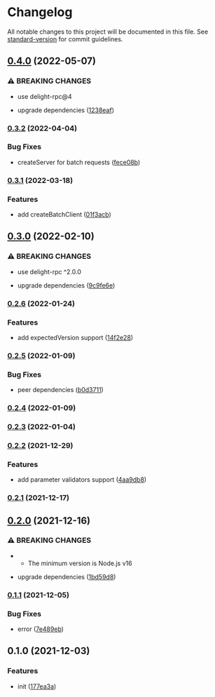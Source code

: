 # Changelog

All notable changes to this project will be documented in this file. See [standard-version](https://github.com/conventional-changelog/standard-version) for commit guidelines.

## [0.4.0](https://github.com/delight-rpc/child-process/compare/v0.3.2...v0.4.0) (2022-05-07)


### ⚠ BREAKING CHANGES

* use delight-rpc@4

* upgrade dependencies ([1238eaf](https://github.com/delight-rpc/child-process/commit/1238eafe940014fb652bcfc10274b71b401ef864))

### [0.3.2](https://github.com/delight-rpc/child-process/compare/v0.3.1...v0.3.2) (2022-04-04)


### Bug Fixes

* createServer for batch requests ([fece08b](https://github.com/delight-rpc/child-process/commit/fece08bdacd21703acb8a904a04e68d62958e412))

### [0.3.1](https://github.com/delight-rpc/child-process/compare/v0.3.0...v0.3.1) (2022-03-18)


### Features

* add createBatchClient ([01f3acb](https://github.com/delight-rpc/child-process/commit/01f3acbf0c1b2a08e99aa6c227357d86abfc7190))

## [0.3.0](https://github.com/delight-rpc/child-process/compare/v0.2.6...v0.3.0) (2022-02-10)


### ⚠ BREAKING CHANGES

* use delight-rpc ^2.0.0

* upgrade dependencies ([9c9fe6e](https://github.com/delight-rpc/child-process/commit/9c9fe6ec563c9ee37a1b3e4659750a9d076f3183))

### [0.2.6](https://github.com/delight-rpc/child-process/compare/v0.2.5...v0.2.6) (2022-01-24)


### Features

* add expectedVersion support ([14f2e28](https://github.com/delight-rpc/child-process/commit/14f2e2874c3a6906327bff45cbbc612a986ef6f4))

### [0.2.5](https://github.com/delight-rpc/child-process/compare/v0.2.4...v0.2.5) (2022-01-09)


### Bug Fixes

* peer dependencies ([b0d3711](https://github.com/delight-rpc/child-process/commit/b0d3711b8ecd8ea0bdff1aaf509ebf57550a0fb0))

### [0.2.4](https://github.com/delight-rpc/child-process/compare/v0.2.3...v0.2.4) (2022-01-09)

### [0.2.3](https://github.com/delight-rpc/child-process/compare/v0.2.2...v0.2.3) (2022-01-04)

### [0.2.2](https://github.com/delight-rpc/child-process/compare/v0.2.1...v0.2.2) (2021-12-29)


### Features

* add parameter validators support ([4aa9db8](https://github.com/delight-rpc/child-process/commit/4aa9db80a957ec5d93e99c62bcecf2094bab4e80))

### [0.2.1](https://github.com/delight-rpc/child-process/compare/v0.2.0...v0.2.1) (2021-12-17)

## [0.2.0](https://github.com/delight-rpc/child-process/compare/v0.1.1...v0.2.0) (2021-12-16)


### ⚠ BREAKING CHANGES

* - The minimum version is Node.js v16

* upgrade dependencies ([1bd59d8](https://github.com/delight-rpc/child-process/commit/1bd59d85a0fff60bbc950db95ded7cc05973df00))

### [0.1.1](https://github.com/delight-rpc/child-process/compare/v0.1.0...v0.1.1) (2021-12-05)


### Bug Fixes

* error ([7e489eb](https://github.com/delight-rpc/child-process/commit/7e489ebd0016a4888f18a46f89b3611ed5739404))

## 0.1.0 (2021-12-03)


### Features

* init ([177ea3a](https://github.com/delight-rpc/child-process/commit/177ea3a81be973c7b91a61cb5b645baf344906af))
